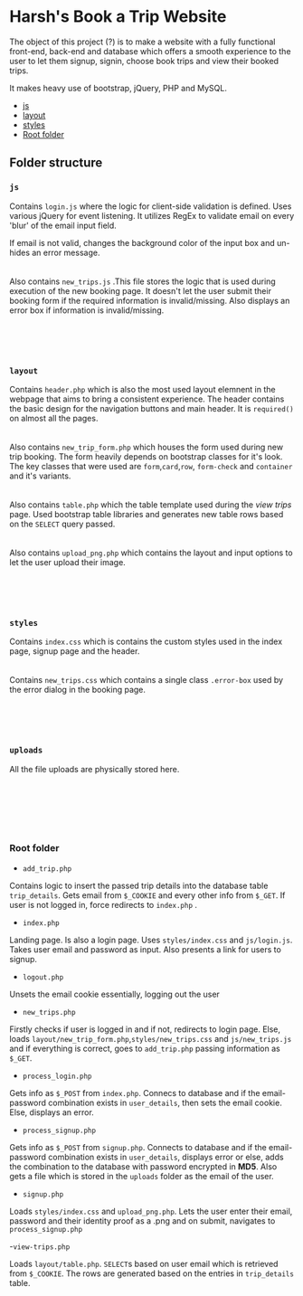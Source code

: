 # Harsh's Book a Trip Website

The object of this project (?) is to make a website with a fully functional front-end, back-end and database which offers a smooth experience to the user to let them signup, signin, choose book trips and view their booked trips.

It makes heavy use of bootstrap, jQuery, PHP and MySQL.

- [js](###js)
- [layout](###layout)
- [styles](###styles)
- [Root folder](###root-folder)

## Folder structure

### `js`

Contains `login.js`
where the logic for client-side validation is defined.
Uses various jQuery for event listening. It utilizes RegEx to validate email on every 'blur' of the email input field.

If email is not valid, changes the background color of the input box and un-hides an error message.
<br/><br/></br>
Also contains `new_trips.js` .This file stores the logic that is used during execution of the new booking page. It doesn't let the user submit their booking form if the required information is invalid/missing. Also displays an error box if information is invalid/missing.
<br/><br><br/></br></br>

### `layout`

Contains `header.php` which is also the most used layout elemnent in the webpage that aims to bring a consistent experience. The header contains the basic design for the navigation buttons and main header. It is `required()` on almost all the pages.
<br/><br/><br/>
Also contains `new_trip_form.php` which houses the form used during new trip booking. The form heavily depends on bootstrap classes for it's look. The key classes that were used are `form`,`card`,`row`, `form-check` and `container` and it's variants.
<br/><br><br/>
Also contains `table.php` which the table template used during the _view trips_ page. Used bootstrap table libraries and generates new table rows based on the `SELECT` query passed.
<br/><br><br/>
Also contains `upload_png.php` which contains the layout and input options to let the user upload their image.
<br/><br><br/></br></br>

### `styles`

Contains `index.css` which is contains the custom styles used in the index page, signup page and the header.
<br/><br><br/>
Contains `new_trips.css` which contains a single class `.error-box` used by the error dialog in the booking page.
<br/><br><br/></br></br>

### `uploads`

All the file uploads are physically stored here.

<br/><br><br/><br/><br/>

### Root folder

- `add_trip.php`

Contains logic to insert the passed trip details into the database table `trip_details`. Gets email from `$_COOKIE` and every other info from `$_GET`. If user is not logged in, force redirects to `index.php` .

- `index.php`

Landing page. Is also a login page. Uses `styles/index.css` and `js/login.js`.
Takes user email and password as input. Also presents a link for users to signup.

- `logout.php`

Unsets the email cookie essentially, logging out the user

- `new_trips.php`

Firstly checks if user is logged in and if not, redirects to login page. Else, loads `layout/new_trip_form.php`,`styles/new_trips.css` and `js/new_trips.js` and if everything is correct, goes to `add_trip.php` passing information as `$_GET`.

- `process_login.php`

Gets info as `$_POST` from `index.php`. Connecs to database and if the email-password combination exists in `user_details`, then sets the email cookie. Else, displays an error.

- `process_signup.php`

Gets info as `$_POST` from `signup.php`. Connects to database and if the email-password combination exists in `user_details`, displays error or else, adds the combination to the database with password encrypted in **MD5**.
Also gets a file which is stored in the `uploads` folder as the email of the user.

- `signup.php`

Loads `styles/index.css` and `upload_png.php`. Lets the user enter their email, password and their identity proof as a .png and on submit, navigates to `process_signup.php`

-`view-trips.php`

Loads `layout/table.php`. `SELECT`s based on user email which is retrieved from `$_COOKIE`. The rows are generated based on the entries in `trip_details` table.
